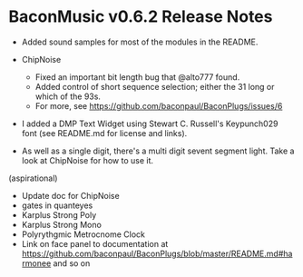 # BaconMusic v0.6.2 Release Notes

* Added sound samples for most of the modules in the README.

* ChipNoise
  * Fixed an important bit length bug that @alto777 found. 
  * Added control of short sequence selection; either the 31 long or which of the 93s.
  * For more, see https://github.com/baconpaul/BaconPlugs/issues/6

* I added a DMP Text Widget using Stewart C. Russell's Keypunch029 font (see README.md for license and links).
* As well as a single digit, there's a multi digit sevent segment light. Take a look at ChipNoise for how to use it.

(aspirational)
* Update doc for ChipNoise
* gates in quanteyes
* Karplus Strong Poly
* Karplus Strong Mono
* Polyrythgmic Metrocnome Clock
* Link on face panel to documentation at https://github.com/baconpaul/BaconPlugs/blob/master/README.md#harmonee and so on

